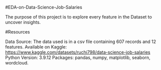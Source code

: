 #EDA-on-Data-Science-Job-Salaries

The purpose of this project is to explore every feature in the Dataset to uncover insights.



#Resources

Data Source: The data used is in a csv file containing 607 records and 12 features. 
Available on Kaggle: https://www.kaggle.com/datasets/ruchi798/data-science-job-salaries
Python Version: 3.9.12
Packages: pandas, numpy, matplotlib, seaborn, wordcloud.

